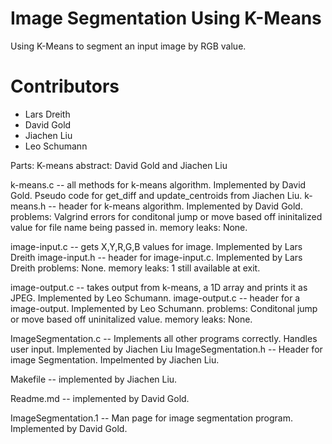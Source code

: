 # Image Segmentation Using K-Means
Using K-Means to segment an input image by RGB value.

# Contributors
- Lars Dreith
- David Gold
- Jiachen Liu
- Leo Schumann

Parts:
K-means abstract: David Gold and Jiachen Liu 

k-means.c -- all methods for k-means algorithm. Implemented by David Gold. Pseudo code for get_diff and update_centroids from Jiachen Liu.
k-means.h -- header for k-means algorithm. Implemented by David Gold. 
problems: Valgrind errors for conditonal jump or move based off ininitalized value for file name being passed in. 
memory leaks: None.

image-input.c -- gets X,Y,R,G,B values for image. Implemented by Lars Dreith
image-input.h -- header for image-input.c. Implemented by Lars Dreith
problems: None.
memory leaks: 1 still available at exit.

image-output.c -- takes output from k-means, a 1D array and prints it as JPEG. Implemented by Leo Schumann.
image-output.c -- header for a image-output. Implemented by Leo Schumann.
problems: Conditonal jump or move based off uninitalized value.
memory leaks: None.

ImageSegmentation.c -- Implements all other programs correctly. Handles user input. Implemented by Jiachen Liu
ImageSegmentation.h -- Header for image Segmentation. Impelmented by Jiachen Liu.

Makefile -- implemented by Jiachen Liu.

Readme.md -- implemented by David Gold.

ImageSegmentation.1 -- Man page for image segmentation program. Implemented by David Gold.


